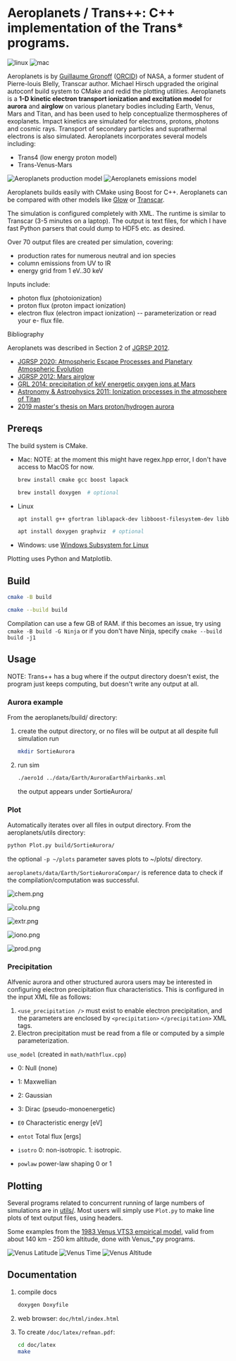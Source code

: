 # Aeroplanets / Trans++: C++ implementation of the Trans* programs.

![linux](https://github.com/space-physics/aeroplanets/workflows/ci_linux/badge.svg)
![mac](https://github.com/space-physics/aeroplanets/workflows/ci_mac/badge.svg)

Aeroplanets is by
[Guillaume Gronoff](https://scholar.google.com/citations?user=e2RfvmYAAAAJ)
([ORCID](https://orcid.org/0000-0002-0331-7076))
of NASA, a former student of Pierre-louis Blelly, Transcar author.
Michael Hirsch upgraded the original autoconf build system to CMake and redid the plotting utilities.
Aeroplanets is a **1-D kinetic electron transport ionization and excitation model** for **aurora** and **airglow** on various planetary bodies including Earth, Venus, Mars and Titan, and has been used to help conceptualize thermospheres of exoplanets.
Impact kinetics are simulated for electrons, protons, photons and cosmic rays.
Transport of secondary particles and suprathermal electrons is also simulated.
Aeroplanets incorporates several models including:

* Trans4 (low energy proton model)
* Trans-Venus-Mars


![Aeroplanets production model](https://agupubs.onlinelibrary.wiley.com/cms/asset/1bd9c74b-3699-4cac-9791-41b811eec3cf/jgra21542-fig-0001.png)
![Aeroplanets emissions model](https://agupubs.onlinelibrary.wiley.com/cms/asset/ea187c33-c9f3-4ddc-baf1-16df3b840a22/jgra21542-fig-0002.png)

Aeroplanets builds easily with CMake using Boost for C++.
Aeroplanets can be compared with other models like
[Glow](https://www.github.com/space-physics/glowaurora) or
[Transcar](https://www.github.com/space-physics/transcar).

The simulation is configured completely with XML.
The runtime is similar to Transcar (3-5 minutes on a laptop).
The output is text files, for which I have fast Python parsers that could dump to HDF5 etc. as desired.

Over 70 output files are created per simulation, covering:

* production rates for numerous neutral and ion species
* column emissions from UV to IR
* energy grid from 1 eV..30 keV

Inputs include:

* photon flux (photoionization)
* proton flux (proton impact ionization)
* electron flux (electron impact ionization) -- parameterization or read your e- flux file.

Bibliography

Aeroplanets was described in Section 2 of [JGRSP 2012](https://agupubs.onlinelibrary.wiley.com/doi/full/10.1029/2011JA016930).

* [JGRSP 2020: Atmospheric Escape Processes and Planetary Atmospheric Evolution](https://arxiv.org/pdf/2003.03231.pdf)
* [JGRSP 2012: Mars airglow](https://agupubs.onlinelibrary.wiley.com/doi/full/10.1029/2011JA017308)
* [GRL 2014: precipitation of keV energetic oxygen ions at Mars](https://agupubs.onlinelibrary.wiley.com/doi/10.1002/2014GL060902)
* [Astronomy & Astrophysics 2011: Ionization processes in the atmosphere of Titan](https://www.aanda.org/articles/aa/abs/2011/05/aa15675-10/aa15675-10.html)
* [2019 master's thesis on Mars proton/hydrogen aurora](https://search.proquest.com/docview/2288851551)


## Prereqs

The build system is CMake.

* Mac: NOTE: at the moment this might have regex.hpp error, I don't have access to MacOS for now.

    ```sh
    brew install cmake gcc boost lapack

    brew install doxygen  # optional
    ```
* Linux

    ```sh
    apt install g++ gfortran liblapack-dev libboost-filesystem-dev libboost-regex-dev

    apt install doxygen graphviz  # optional
    ```
* Windows: use [Windows Subsystem for Linux](https://www.scivision.dev/install-windows-subsystem-for-linux/)

Plotting uses Python and Matplotlib.

## Build

```sh
cmake -B build

cmake --build build
```

Compilation can use a few GB of RAM.
if this becomes an issue, try using `cmake -B build -G Ninja` or if you don't have Ninja, specify `cmake --build build -j1`

## Usage

NOTE: Trans++ has a bug where if the output directory doesn't exist,
the program just keeps computing, but doesn't write any output at all.

### Aurora example

From the aeroplanets/build/ directory:

1. create the output directory, or no files will be output at all despite full simulation run

   ```sh
   mkdir SortieAurora
   ```
2. run sim

   ```sh
   ./aero1d ../data/Earth/AuroraEarthFairbanks.xml
   ```
   the output appears under SortieAurora/


### Plot

Automatically iterates over all files in output directory.
From the aeroplanets/utils directory:

```sh
python Plot.py build/SortieAurora/
```

the optional `-p ~/plots` parameter saves plots to ~/plots/ directory.

`aeroplanets/data/Earth/SortieAuroraCompar/` is reference data to check if the compilation/computation was successful.

![chem.png](./doc/chem.png)

![colu.png](./doc/colu.png)

![extr.png](./doc/extr.png)

![iono.png](./doc/iono.png)

![prod.png](./doc/prod.png)

### Precipitation

Alfvenic aurora and other structured aurora users may be interested in configuring electron precipitation flux characteristics.
This is configured in the input XML file as follows:

1. `<use_precipitation />` must exist to enable electron precipitation, and the parameters are enclosed by `<precipitation>` `</precipitation>` XML tags.
2. Electron precipitation must be read from a file or computed by a simple parameterization.

`use_model`  (created in `math/mathflux.cpp`)

* 0: Null (none)
* 1: Maxwellian
* 2: Gaussian
* 3: Dirac (pseudo-monoenergetic)


* `E0`     Characteristic energy [eV]
* `entot`  Total flux [ergs]
* `isotro` 0: non-isotropic.  1: isotropic.
* `powlaw` power-law shaping 0 or 1


## Plotting

Several programs related to concurrent running of large numbers of simulations are in [utils/](./utils).
Most users will simply use `Plot.py` to make line plots of text output files, using headers.

Some examples from the
[1983 Venus VTS3 empirical model](https://doi.org/10.1029/JA088iA01p00073),
valid from about 140 km - 250 km altitude, done with Venus_*.py programs.

![Venus Latitude](./data/venus_latitude.png)
![Venus Time](./data/venus_time.png)
![Venus Altitude](./data/venus_altprofile.png)

## Documentation

1. compile docs

   ```sh
   doxygen Doxyfile
   ```
2. web browser: `doc/html/index.html`
3. To create `/doc/latex/refman.pdf`:

   ```sh
   cd doc/latex
   make
   ```
